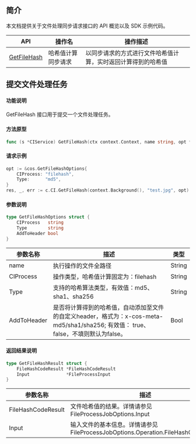 
## 简介

本文档提供关于文件处理同步请求接口的 API 概览以及 SDK 示例代码。

| API                 | 操作名        | 操作描述            |
| ------------------- | -------------- | --------------------- |
| [GetFileHash](https://cloud.tencent.com/document/product/436/83107)   | 哈希值计算同步请求 | 以同步请求的方式进行文件哈希值计算，实时返回计算得到的哈希值   |



## 提交文件处理任务

#### 功能说明

GetFileHash 接口用于提交一个文件处理任务。

#### 方法原型
```go
func (s *CIService) GetFileHash(ctx context.Context, name string, opt *GetFileHashOptions) (*GetFileHashResult, *Response, error)
```

#### 请求示例
```go
opt := &cos.GetFileHashOptions{
    CIProcess: "filehash",
    Type:      "md5",
}
res, _, err := c.CI.GetFileHash(context.Background(), "test.jpg", opt)
```

#### 参数说明

```go
type GetFileHashOptions struct {
	CIProcess   string
	Type        string
	AddToHeader bool
}
```

| 参数名称  | 描述                                   | 类型      |
| --------- | -------------------------------------- | --------- |
| name        | 执行操作的文件全路径                                            | String    |
| CIProcess   | 操作类型，哈希值计算固定为：filehash                         | String |
| Type        | 支持的哈希算法类型，有效值：md5、sha1、sha256                               | String |
| AddToHeader | 是否将计算得到的哈希值，自动添加至文件的自定义header，格式为：x-cos-meta-md5/sha1/sha256; 有效值： true、false，不填则默认为false。 | Bool |

#### 返回结果说明

```go
type GetFileHashResult struct {
	FileHashCodeResult *FileHashCodeResult
	Input              *FileProcessInput
}
```

| 参数名称   | 描述           | 类型      |
| ---------- | -------------- | --------- |
| FileHashCodeResult | 文件哈希值的结果。详情请参见FileProcessJobOptions.Input | Container |
| Input              | 输入文件的基本信息。详情请参见FileProcessJobOptions.Operation.FileHashCodeResult | Container |

